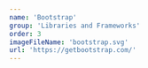 ```yaml
---
name: 'Bootstrap'
group: 'Libraries and Frameworks'
order: 3
imageFileName: 'bootstrap.svg'
url: 'https://getbootstrap.com/'
---
```

